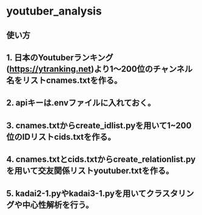 # youtuber_analysis

## 使い方
## 1. 日本のYoutuberランキング(https://ytranking.net)より1〜200位のチャンネル名をリストcnames.txtを作る。
## 2. apiキーは.envファイルに入れておく。
## 3. cnames.txtからcreate_idlist.pyを用いて1~200位のIDリストcids.txtを作る。
## 4. cnames.txtとcids.txtからcreate_relationlist.pyを用いて交友関係リストyoutuber.txtを作る。
## 5. kadai2-1.pyやkadai3-1.pyを用いてクラスタリングや中心性解析を行う。
